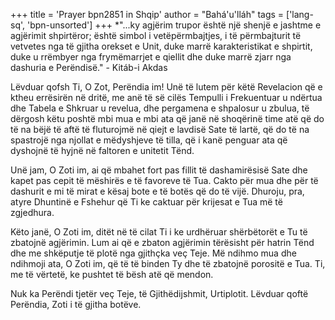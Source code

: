 +++
title = 'Prayer bpn2851 in Shqip'
author = "Bahá'u'lláh"
tags = ['lang-sq', 'bpn-unsorted']
+++
*"...ky agjërim trupor është një shenjë e jashtme e agjërimit shpirtëror; është simbol i vetëpërmbajtjes, i të përmbajturit të vetvetes nga të gjitha orekset e Unit, duke marrë karakteristikat e shpirtit, duke u rrëmbyer nga frymëmarrjet e qiellit dhe duke marrë zjarr nga dashuria e Perëndisë." - Kitáb-i Akdas

 




Lëvduar qofsh Ti, O Zot, Perëndia im! Unë të lutem për këtë Revelacion që e ktheu errësirën në dritë, me anë të së cilës Tempulli i Frekuentuar u ndërtua dhe Tabela e Shkruar u revelua, dhe pergamena e shpalosur u zbulua, të dërgosh këtu poshtë mbi mua e mbi ata që janë në shoqërinë time atë që do të na bëjë të aftë të fluturojmë në qiejt e lavdisë Sate të lartë, që do të na spastrojë nga njollat e mëdyshjeve të tilla, që i kanë penguar ata që dyshojnë të hyjnë në faltoren e unitetit Tënd.

Unë jam, O Zoti im, ai që mbahet fort pas fillit të dashamirësisë Sate dhe kapet pas cepit të mëshirës e të favoreve të Tua. Cakto për mua dhe për të dashurit e mi të mirat e kësaj bote e të botës që do të vijë. Dhuroju, pra, atyre Dhuntinë e Fshehur që Ti ke caktuar për krijesat e Tua më të zgjedhura.

Këto janë, O Zoti im, ditët në të cilat Ti i ke urdhëruar shërbëtorët e Tu të zbatojnë agjërimin. Lum ai që e zbaton agjërimin tërësisht për hatrin Tënd dhe me shkëputje të plotë nga gjithçka veç Teje. Më ndihmo mua dhe ndihmoji ata, O Zoti im, që të të binden Ty dhe të zbatojnë porositë e Tua. Ti, me të vërtetë, ke pushtet të bësh atë që mendon.

Nuk ka Perëndi tjetër veç Teje, të Gjithëdijshmit, Urtiplotit. Lëvduar qoftë Perëndia, Zoti i të gjitha botëve.
